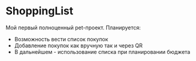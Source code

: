 # ShoppingList
Мой первый полноценный pet-проект. 
Планируется:
- Возможность вести список покупок
- Добавление покупок как вручную так и через QR
- В дальнейшем - использование списка при планировании бюджета
